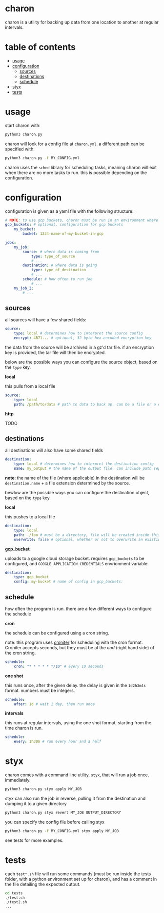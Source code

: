 # charon

charon is a utility for backing up data from one location to another at regular intervals.

# table of contents

- [usage](#usage)
- [configuration](#configuration)
    - [sources](##sources)
    - [destinations](##destinations)
    - [schedule](##schedule)
- [styx](#styx)
- [tests](#tests)


# usage

start charon with:

```bash
python3 charon.py
```

charon will look for a config file at `charon.yml`. a different path can be specified with:

```bash
python3 charon.py -f MY_CONFIG.yml
```

charon uses the `sched` library for scheduling tasks, meaning charon will exit when there are no more tasks to run. this is possible depending on the configuration.

# configuration

configuration is given as a yaml file with the following structure:

```yml
# NOTE: to use gcp buckets, charon must be run in an environment where GOOGLE_APPLICATION_CREDENTIALS exists
gcp_buckets: # optional, configuration for gcp buckets
    my_bucket:
        bucket: 1234-name-of-my-bucket-in-gcp

jobs:
    my_job:
        source: # where data is coming from
            type: type_of_source
            # ...
        destination: # where data is going
            type: type_of_destination
            # ...
        schedule: # how often to run job
            # ...
    my_job_2:
        # ...
```

## sources

all sources will have a few shared fields:

```yaml
source:
    type: local # determines how to interpret the source config
    encrypt: 4B71... # optional, 32 byte hex-encoded encryption key

```

the data from the source will be archived in a gz'd tar file. if an encryption key is provided, the tar file will then be encrypted.


below are the possible ways you can configure the source object, based on the `type` key.

**local**

this pulls from a local file

```yml
source:
    type: local
    path: /path/to/data # path to data to back up. can be a file or a directory. does not use variable expansion

```

**http**

TODO

## destinations

all destinations will also have some shared fields

```yml
destination:
    type: local # determines how to interpret the destination config
    name: my_output # the name of the output file, can include path seperators (foo/bar)
```

**note**: the name of the file (where applicable) in the destination will be `destination.name` + a file extension determined by the source.

bewlow are the possible ways you can configure the destination object, based on the `type` key.

**local**

this pushes to a local file

```yml
destination:
    type: local
    path: ./foo # must be a directory, file will be created inside this dir
    overwrite: false # optional, whether or not to overwrite an existing output file. defaults to false
```

**gcp_bucket**

uploads to a google cloud storage bucket. requires `gcp_buckets` to be configured, and `GOOGLE_APPLICATION_CREDENTIALS` envrionment variable.


```yml
destination:
    type: gcp_bucket
    config: my-bucket # name of config in gcp_buckets:
```

## schedule

how often the program is run. there are a few different ways to configure the schedule

**cron**

the schedule can be configured using a cron string.

note: this program uses [croniter](https://github.com/kiorky/croniter) for scheduling with the cron format. Croniter accepts seconds, but they must be at the _end_ (right hand side) of the cron string.

```yml
schedule:
    cron: "* * * * * */10" # every 10 seconds
```

**one shot**

this runs once, after the given delay. the delay is given in the `1d2h3m4s` format. numbers must be integers.

```yml
schedule:
    after: 1d # wait 1 day, then run once
```

**intervals**

this runs at regular intervals, using the one shot format, starting from the time charon is run. 

```yml
schedule:
    every: 1h30m # run every hour and a half
```

# styx

charon comes with a command line utility, `styx`, that will run a job once, immediately.

```bash
python3 charon.py styx apply MY_JOB
```

styx can also run the job in reverse, pulling it from the destination and dumping it to a given directory

```bash
python3 charon.py styx revert MY_JOB OUTPUT_DIRECTORY
```

you can specify the config file before calling styx

```bash
python3 charon.py -f MY_CONFIG.yml styx apply MY_JOB
```

see tests for more examples.

# tests

each `test*.sh` file will run some commands (must be run inside the tests folder, with a python environment set up for charon), and has a comment in the file detailing the expected output. 

```bash
cd tests
./test.sh
./test2.sh
...
```

